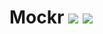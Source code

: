 # Mockr ![](https://travis-ci.org/kristjan/mockr.png)&nbsp;![](https://codeclimate.com/github/kristjan/mockr.png)
